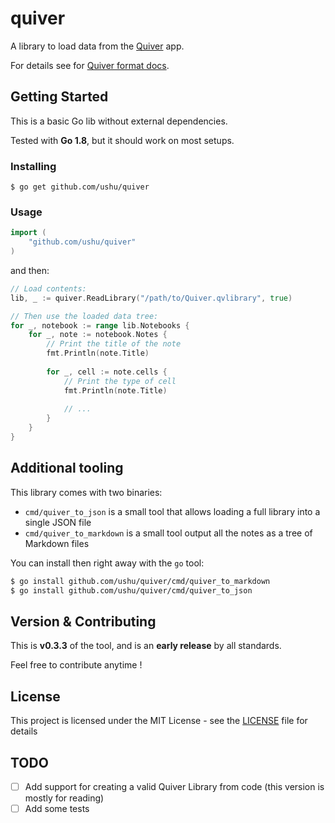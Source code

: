 # quiver

A library to load data from the [Quiver] app.

For details see for [Quiver format docs].

## Getting Started

This is a basic Go lib without external dependencies.

Tested with **Go 1.8**, but it should work on most setups.

### Installing

```
$ go get github.com/ushu/quiver
```

### Usage

```go
import (
    "github.com/ushu/quiver"
)
```

and then:

```go
// Load contents:
lib, _ := quiver.ReadLibrary("/path/to/Quiver.qvlibrary", true)

// Then use the loaded data tree:
for _, notebook := range lib.Notebooks {
    for _, note := notebook.Notes {
        // Print the title of the note
        fmt.Println(note.Title)
        
        for _, cell := note.cells {
            // Print the type of cell
            fmt.Println(note.Title)
            
            // ...
        }
    }
}
```

## Additional tooling

This library comes with two binaries:

* `cmd/quiver_to_json` is a small tool that allows loading a full library into a single JSON file
* `cmd/quiver_to_markdown` is a small tool output all the notes as a tree of Markdown files

You can install then right away with the `go` tool:

```sh
$ go install github.com/ushu/quiver/cmd/quiver_to_markdown
$ go install github.com/ushu/quiver/cmd/quiver_to_json
```

## Version & Contributing

This is **v0.3.3** of the tool, and is an **early release** by all standards.

Feel free to contribute anytime !

## License

This project is licensed under the MIT License - see the [LICENSE](LICENSE) file for details

## TODO

* [ ] Add support for creating a valid Quiver Library from code (this version is mostly for reading)
* [ ] Add some tests

[Quiver]: https://itunes.apple.com/app/id866773894
[Quiver format docs]: https://github.com/HappenApps/Quiver/wiki/Quiver-Data-Format
